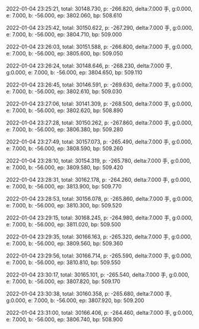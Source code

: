 2022-01-04 23:25:21, total: 30148.730, p: -266.820, delta:7.000 手, g:0.000, e: 7.000, b: -56.000, ep: 3802.060, bp: 508.610

2022-01-04 23:25:42, total: 30150.622, p: -267.290, delta:7.000 手, g:0.000, e: 7.000, b: -56.000, ep: 3804.710, bp: 509.000

2022-01-04 23:26:03, total: 30151.588, p: -266.800, delta:7.000 手, g:0.000, e: 7.000, b: -56.000, ep: 3805.600, bp: 509.050

2022-01-04 23:26:24, total: 30148.646, p: -268.230, delta:7.000 手, g:0.000, e: 7.000, b: -56.000, ep: 3804.650, bp: 509.110

2022-01-04 23:26:45, total: 30146.591, p: -269.630, delta:7.000 手, g:0.000, e: 7.000, b: -56.000, ep: 3802.610, bp: 509.030

2022-01-04 23:27:06, total: 30141.309, p: -268.500, delta:7.000 手, g:0.000, e: 7.000, b: -56.000, ep: 3802.620, bp: 508.890

2022-01-04 23:27:28, total: 30150.262, p: -267.860, delta:7.000 手, g:0.000, e: 7.000, b: -56.000, ep: 3806.380, bp: 509.280

2022-01-04 23:27:49, total: 30157.073, p: -265.490, delta:7.000 手, g:0.000, e: 7.000, b: -56.000, ep: 3808.590, bp: 509.260

2022-01-04 23:28:10, total: 30154.319, p: -265.780, delta:7.000 手, g:0.000, e: 7.000, b: -56.000, ep: 3809.580, bp: 509.420

2022-01-04 23:28:31, total: 30162.178, p: -264.260, delta:7.000 手, g:0.000, e: 7.000, b: -56.000, ep: 3813.900, bp: 509.770

2022-01-04 23:28:53, total: 30156.078, p: -265.860, delta:7.000 手, g:0.000, e: 7.000, b: -56.000, ep: 3810.300, bp: 509.520

2022-01-04 23:29:15, total: 30168.245, p: -264.980, delta:7.000 手, g:0.000, e: 7.000, b: -56.000, ep: 3811.020, bp: 509.500

2022-01-04 23:29:35, total: 30166.163, p: -265.320, delta:7.000 手, g:0.000, e: 7.000, b: -56.000, ep: 3809.560, bp: 509.360

2022-01-04 23:29:56, total: 30166.714, p: -265.590, delta:7.000 手, g:0.000, e: 7.000, b: -56.000, ep: 3810.810, bp: 509.550

2022-01-04 23:30:17, total: 30165.101, p: -265.540, delta:7.000 手, g:0.000, e: 7.000, b: -56.000, ep: 3807.820, bp: 509.170

2022-01-04 23:30:38, total: 30160.358, p: -265.680, delta:7.000 手, g:0.000, e: 7.000, b: -56.000, ep: 3807.920, bp: 509.200

2022-01-04 23:31:00, total: 30166.406, p: -264.460, delta:7.000 手, g:0.000, e: 7.000, b: -56.000, ep: 3806.740, bp: 508.900